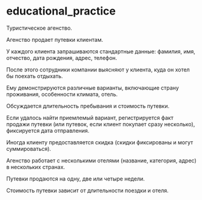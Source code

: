 # educational_practice
Туристическое агенство. 

Агенство продает путевки клиентам.

У каждого клиента запрашиваются стандартные данные: фамилия, имя, отчество, дата рождения, адрес, телефон. 

После этого сотрудники компании выясняют у клиента, куда он хотел бы поехать отдыхать. 

Ему демонстрируются различные варианты, включающие страну проживания, особенности климата, отель.

Обсуждается длительность пребывания и стоимость путевки.

Если удалось найти приемлемый вариант, регистрируется факт продажи путевки (или путевок, если клиент покупает сразу несколько), фиксируется дата отправления. 

Иногда клиенту предоставляется скидка (скидки фиксированы и могут суммироваться).  

Агенство работает с несколькими отелями (название, категория, адрес) в нескольких странах.

Путевки продаются на одну, две или четыре недели.

Стоимость путевки зависит от длительности поездки и отеля.

